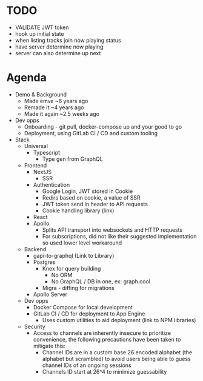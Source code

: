# TODO
- VALIDATE JWT token
- hook up initial state
- when listing tracks join now playing status
- have server determine now playing 
- server can also determine up next 

# Agenda

- Demo & Background
    - Made emve ~6 years ago
    - Remade it ~4 years ago
    - Made it again ~2.5 weeks ago
- Dev opps 
    - Onboarding - git pull, docker-compose up and your good to go
    - Deployment, using GitLab CI / CD and custom tooling
- Stack 
    - Universal
        - Typescript
            - Type gen from GraphQL                  
    - Frontend
        - NextJS  
            - SSR
        - Authentication
            - Google Login, JWT stored in Cookie
            - Redirs based on cookie, a value of SSR
            - JWT token send in header to API requests
            - Cookie handling library (link) 
        - React 
        - Apollo 
            - Splits API transport into websockets and HTTP requests
            - For subscriptions, did not like their suggested implementation so used lower level workaround
    - Backend 
        - gapi-to-graphql (Link to Library)           
        - Postgres
            - Knex for query building   
                - No ORM
                - No GraphQL / DB in one, ex: graph.cool
            - Migra - diffing for migrations 
        - Apollo Server
    - Dev opps
        - Docker Compose for local development
        - GitLab CI / CD for deployment to App Engine 
            - Uses custom utilities to aid deployment (link to NPM libraries)
    - Security
        - Access to channels are inherently insecure to prioritize convenience, the following precautions have been taken to  mitigate this:   
            - Channel IDs are in a custom base 26 encoded alphabet (the alphabet but scrambled) to avoid users being able to guess channel IDs of an ongoing sessions
            - Channels ID start at 26^4 to minimize guessability 
        
 
